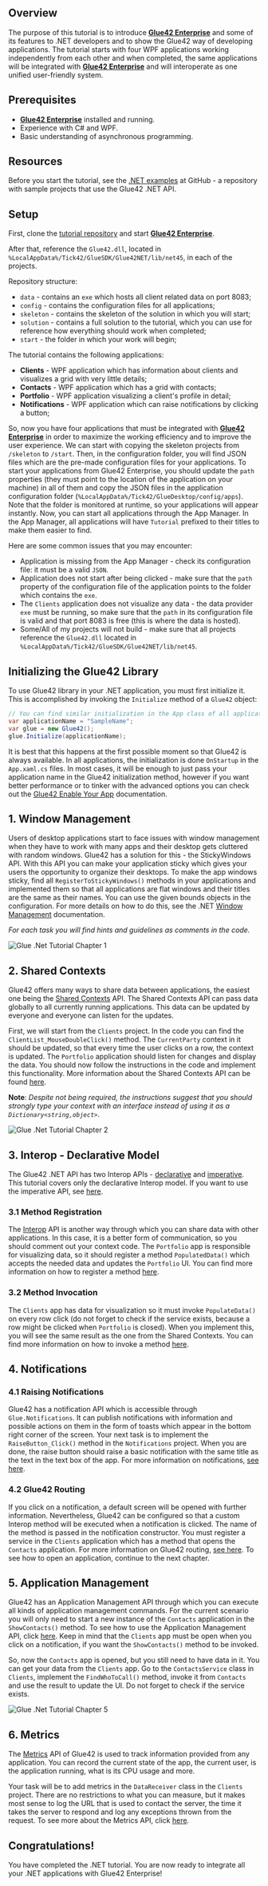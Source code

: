 ## Overview

The purpose of this tutorial is to introduce [**Glue42 Enterprise**](https://glue42.com/enterprise/) and some of its features to .NET developers and to show the Glue42 way of developing applications. The tutorial starts with four WPF applications working independently from each other and when completed, the same applications will be integrated with [**Glue42 Enterprise**](https://glue42.com/enterprise/) and will interoperate as one unified user-friendly system.

## Prerequisites

- [**Glue42 Enterprise**](https://glue42.com/enterprise/) installed and running.
- Experience with C# and WPF.
- Basic understanding of asynchronous programming.

## Resources

Before you start the tutorial, see the [.NET examples](https://github.com/Tick42/net-examples) at GitHub - a repository with sample projects that use the Glue42 .NET API. 

## Setup

First, clone the [tutorial repository](https://github.com/Tick42/net-tutorial)  and start [**Glue42 Enterprise**](https://glue42.com/enterprise/).

After that, reference the `Glue42.dll`, located in `%LocalAppData%/Tick42/GlueSDK/Glue42NET/lib/net45`, in each of the projects.  

Repository structure:
- `data` - contains an `exe` which hosts all client related data on port 8083;
- `config` - contains the configuration files for all applications;
- `skeleton` - contains the skeleton of the solution in which you will start;
- `solution` - contains a full solution to the tutorial, which you can use for reference how everything should work when completed;
- `start` - the folder in which your work will begin;

The tutorial contains the following applications:
- **Clients** - WPF application which has information about clients and visualizes a grid with very little details;
- **Contacts** - WPF application which has a grid with contacts;
- **Portfolio** - WPF application visualizing a client's profile in detail;
- **Notifications** - WPF application which can raise notifications by clicking a button;

So, now you have four applications that must be integrated with [**Glue42 Enterprise**](https://glue42.com/enterprise/) in order to maximize the working efficiency and to improve the user experience. We can start with copying the skeleton projects from `/skeleton` to `/start`. Then, in the configuration folder, you will find JSON files which are the pre-made configuration files for your applications. To start your applications from Glue42 Enterprise, you should update the `path` properties (they must point to the location of the application on your machine) in all of them and copy the JSON files in the application configuration folder (`%LocalAppData%/Tick42/GlueDesktop/config/apps`). Note that the folder is monitored at runtime, so your applications will appear instantly. Now, you can start all applications through the App Manager. In the App Manager, all applications will have `Tutorial` prefixed to their titles to make them easier to find.

Here are some common issues that you may encounter:
- Application is missing from the App Manager - check its configuration file: it must be a valid `JSON`.
- Application does not start after being clicked - make sure that the `path` property of the configuration file of the application points to the folder which contains the `exe`.
- The `Clients` application does not visualize any data - the data provider `exe` must be running, so make sure that the `path` in its configuration file is valid and that port 8083 is free (this is where the data is hosted).
- Some/All of my projects will not build - make sure that all projects reference the `Glue42.dll` located in `%LocalAppData%/Tick42/GlueSDK/Glue42NET/lib/net45`.

## Initializing the Glue42 Library

To use Glue42 library in your .NET application, you must first initialize it. This is accomplished by invoking the `Initialize` method of a `Glue42` object:

```csharp
// You can find similar initialization in the App class of all applications
var applicationName = "SampleName";
var glue = new Glue42();
glue.Initialize(applicationName);
```

It is best that this happens at the first possible moment so that Glue42 is always available. In all applications, the initialization is done `OnStartup` in the `App.xaml.cs` files. In most cases, it will be enough to just pass your application name in the Glue42 initialization method, however if you want better performance or to tinker with the advanced options you can check out the [Glue42 Enable Your App](../../../getting-started/how-to/glue42-enable-your-app/net/index.html) documentation.

## 1. Window Management

Users of desktop applications start to face issues with window management when they have to work with many apps and their desktop gets cluttered with random windows. Glue42 has a solution for this - the StickyWindows API. With this API you can make your application sticky which gives your users the opportunity to organize their desktops. To make the app windows sticky, find all `RegisterToStickyWindows()` methods in your applications and implemented them so that all applications are flat windows and their titles are the same as their names. You can use the given bounds objects in the configuration. For more details on how to do this, see the .NET [Window Management](../../../glue42-concepts/windows/window-management/net/index.html) documentation. 

*For each task you will find hints and guidelines as comments in the code.*

![Glue .Net Tutorial Chapter 1](../../../images/tutorials/enterprise-net/1-net.gif "Glue .Net Tutorial Chapter 1")

## 2. Shared Contexts

Glue42 offers many ways to share data between applications, the easiest one being the [Shared Contexts](../../../glue42-concepts/data-sharing-between-apps/shared-contexts/net/index.html) API. The Shared Contexts API can pass data globally to all currently running applications. This data can be updated by everyone and everyone can listen for the updates.

First, we will start from the `Clients` project. In the code you can find the `ClientList_MouseDoubleClick()` method. The `CurrentParty` context in it should be updated, so that every time the user clicks on a row, the context is updated. The `Portfolio` application should listen for changes and display the data. You should now follow the instructions in the code and implement this functionality. More information about the Shared Contexts API can be found [here](../../../glue42-concepts/data-sharing-between-apps/shared-contexts/net/index.html).

**Note**: *Despite not being required, the instructions suggest that you should strongly type your context with an interface instead of using it as a `Dictionary<string,object>`*.

![Glue .Net Tutorial Chapter 2](../../../images/tutorials/enterprise-net/2-net.gif)

## 3. Interop - Declarative Model

The Glue42 .NET API has two Interop APIs - [declarative](../../../glue42-concepts/data-sharing-between-apps/interop/net/index.html) and [imperative](../../../glue42-concepts/data-sharing-between-apps/interop/net/index.html#imperative_model). This tutorial covers only the declarative Interop model. If you want to use the imperative API, see [here](../../../glue42-concepts/data-sharing-between-apps/interop/net/index.html#imperative_model).

### 3.1 Method Registration

The [Interop](../../../glue42-concepts/data-sharing-between-apps/interop/overview/index.html) API is another way through which you can share data with other applications. In this case, it is a better form of communication, so you should comment out your context code. The `Portfolio` app is responsible for visualizing data, so it should register a method `PopulatedData()` which accepts the needed data and updates the `Portfolio` UI. You can find more information on how to register a method [here](../../../glue42-concepts/data-sharing-between-apps/interop/net/index.html#declarative_model).

### 3.2 Method Invocation

The `Clients` app has data for visualization so it must invoke `PopulateData()` on every row click (do not forget to check if the service exists, because a row might be clicked when `Portfolio` is closed). When you implement this, you will see the same result as the one from the Shared Contexts. You can find more information on how to invoke a method [here](../../../glue42-concepts/data-sharing-between-apps/interop/net/index.html#declarative_model).

## 4. Notifications

### 4.1 Raising Notifications

Glue42 has a notification API which is accessible through `Glue.Notifications`. It can publish notifications with information and possible actions on them in the form of toasts which appear in the bottom right corner of the screen. Your next task is to implement the `RaiseButton_Click()` method in the `Notifications` project. When you are done, the raise button should raise a basic notification with the same title as the text in the text box of the app. For more information on notifications, [see here](../../../glue42-concepts/notifications/net/index.html).

### 4.2 Glue42 Routing

If you click on a notification, a default screen will be opened with further information. Nevertheless, Glue42 can be configured so that a custom Interop method will be executed when a notification is clicked. The name of the method is passed in the notification constructor. You must register a service in the `Clients` application which has a method that opens the `Contacts` application. For more information on Glue42 routing, [see here](../../../glue42-concepts/notifications/net/index.html). To see how to open an application, continue to the next chapter.

## 5. Application Management

Glue42 has an Application Management API through which you can execute all kinds of application management commands. For the current scenario you will only need to start a new instance of the `Contacts` application in the `ShowContacts()` method. To see how to use the Application Management API, click [here](../../../glue42-concepts/application-management/net/index.html). Keep in mind that the `Clients` app must be open when you click on a notification, if you want the `ShowContacts()` method to be invoked.

So, now the `Contacts` app is opened, but you still need to have data in it. You can get your data from the `Clients` app. Go to the `ContactsService` class in `Clients`, implement the `FindWhoToCall()` method, invoke it from `Contacts` and use the result to update the UI. Do not forget to check if the service exists. 

![Glue .Net Tutorial Chapter 5](../../../images/tutorials/enterprise-net/5-net.gif)

## 6. Metrics

The [Metrics](../../../glue42-concepts/metrics/net/index.html) API of Glue42 is used to track information provided from any application. You can record the current state of the app, the current user, is the application running, what is its CPU usage and more.

Your task will be to add metrics in the `DataReceiver` class in the `Clients` project. There are no restrictions to what you can measure, but it makes most sense to log the URL that is used to contact the server, the time it takes the server to respond and log any exceptions thrown from the request. To see more about the Metrics API, click [here](../../../glue42-concepts/metrics/net/index.html).

## Congratulations!

You have completed the .NET tutorial. You are now ready to integrate all your .NET applications with Glue42 Enterprise! 